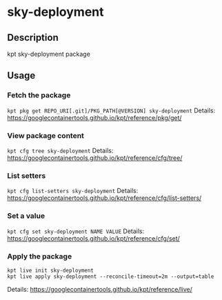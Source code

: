 # sky-deployment

## Description
kpt sky-deployment package

## Usage

### Fetch the package
`kpt pkg get REPO_URI[.git]/PKG_PATH[@VERSION] sky-deployment`
Details: https://googlecontainertools.github.io/kpt/reference/pkg/get/

### View package content
`kpt cfg tree sky-deployment`
Details: https://googlecontainertools.github.io/kpt/reference/cfg/tree/

### List setters
`kpt cfg list-setters sky-deployment`
Details: https://googlecontainertools.github.io/kpt/reference/cfg/list-setters/

### Set a value
`kpt cfg set sky-deployment NAME VALUE`
Details: https://googlecontainertools.github.io/kpt/reference/cfg/set/

### Apply the package
```
kpt live init sky-deployment
kpt live apply sky-deployment --reconcile-timeout=2m --output=table
```
Details: https://googlecontainertools.github.io/kpt/reference/live/
